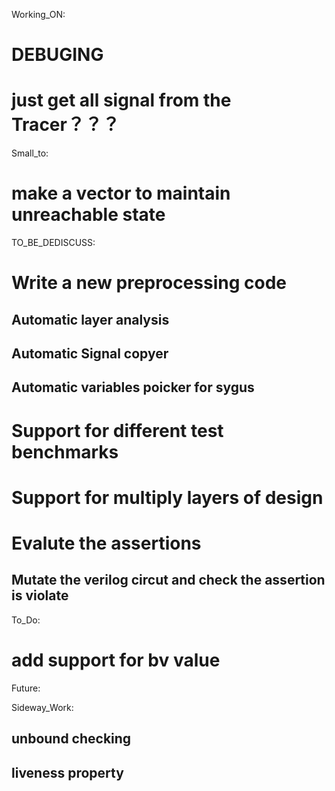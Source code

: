 Working_ON:
# DEBUGING

# just get all signal from the Tracer？？？

Small_to:
# make a vector to maintain unreachable state

TO_BE_DEDISCUSS:
# Write a new preprocessing code
## Automatic layer analysis 
## Automatic Signal copyer
## Automatic variables poicker for sygus 

# Support for different test benchmarks

# Support for multiply layers of design



# Evalute the assertions
##   Mutate the verilog circut and check the assertion is violate

To_Do:
# add support for bv value

Future:


Sideway_Work: 
##  unbound checking
##  liveness property